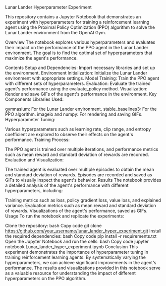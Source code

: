 Lunar Lander Hyperparameter Experiment

This repository contains a Jupyter Notebook that demonstrates an experiment with hyperparameters for training a reinforcement learning agent using the Proximal Policy Optimization (PPO) algorithm to solve the Lunar Lander environment from the OpenAI Gym.

Overview
The notebook explores various hyperparameters and evaluates their impact on the performance of the PPO agent in the Lunar Lander environment. The goal is to find the optimal set of hyperparameters that maximize the agent's performance.

Contents
Setup and Dependencies: Import necessary libraries and set up the environment.
Environment Initialization: Initialize the Lunar Lander environment with appropriate settings.
Model Training: Train the PPO agent with different sets of hyperparameters.
Evaluation: Evaluate the trained agent's performance using the evaluate_policy method.
Visualization: Render and save GIFs of the agent's performance in the environment.
Key Components
Libraries Used:

gymnasium: For the Lunar Lander environment.
stable_baselines3: For the PPO algorithm.
imageio and numpy: For rendering and saving GIFs.
Hyperparameter Tuning:

Various hyperparameters such as learning rate, clip range, and entropy coefficient are explored to observe their effects on the agent's performance.
Training Process:

The PPO agent is trained over multiple iterations, and performance metrics such as mean reward and standard deviation of rewards are recorded.
Evaluation and Visualization:

The trained agent is evaluated over multiple episodes to obtain the mean and standard deviation of rewards.
Episodes are recorded and saved as GIFs to visually inspect the agent's behavior.
Results
The notebook provides a detailed analysis of the agent's performance with different hyperparameters, including:

Training metrics such as loss, policy gradient loss, value loss, and explained variance.
Evaluation metrics such as mean reward and standard deviation of rewards.
Visualizations of the agent's performance, saved as GIFs.
Usage
To run the notebook and replicate the experiments:

Clone the repository:
bash
Copy code
git clone https://github.com/your_username/lunar_lander_hyper_experiment.git
Install the required dependencies:
bash
Copy code
pip install -r requirements.txt
Open the Jupyter Notebook and run the cells:
bash
Copy code
jupyter notebook Lunar_lander_hyper_experiment.ipynb
Conclusion
This experiment demonstrates the importance of hyperparameter tuning in training reinforcement learning agents. By systematically varying the hyperparameters, we can achieve significant improvements in the agent's performance. The results and visualizations provided in this notebook serve as a valuable resource for understanding the impact of different hyperparameters on the PPO algorithm.
